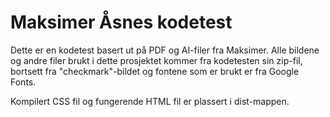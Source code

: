 # Maksimer Åsnes kodetest

Dette er en kodetest basert ut på PDF og AI-filer fra Maksimer. Alle bildene og andre filer brukt i dette prosjektet kommer fra kodetesten sin zip-fil, bortsett fra "checkmark"-bildet og fontene som er brukt er fra Google Fonts.

Kompilert CSS fil og fungerende HTML fil er plassert i dist-mappen.